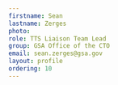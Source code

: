 ```yaml
---
firstname: Sean
lastname: Zerges
photo: 
role: TTS Liaison Team Lead
group: GSA Office of the CTO
email: sean.zerges@gsa.gov
layout: profile
ordering: 10
---
```



